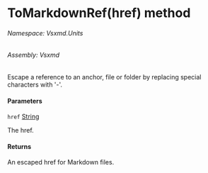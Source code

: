 <a name='M-Vsxmd-Units-Extensions-ToMarkdownRef-System-String-'></a>
# ToMarkdownRef(href) method

###### Namespace:  Vsxmd.Units

###### Assembly:  Vsxmd

Escape a reference to an anchor, file or folder by replacing special characters with '-'.

#### Parameters

`href`  [String](https://docs.microsoft.com/dotnet/api/System.String)  

The href.

#### Returns





An escaped href for Markdown files.
